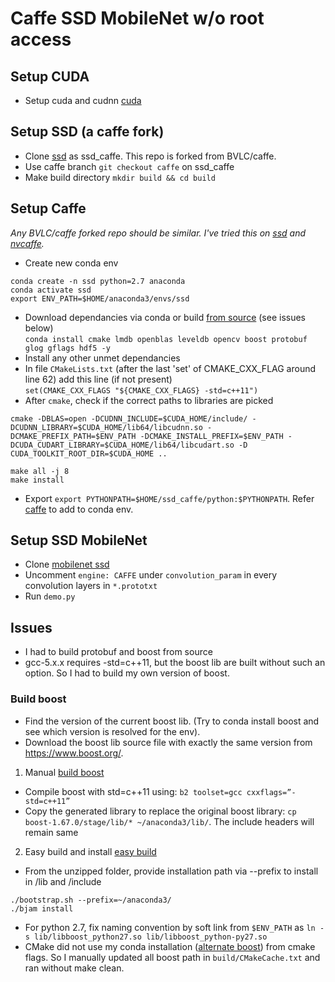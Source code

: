 # Caffe SSD MobileNet w/o root access

## Setup CUDA
- Setup cuda and cudnn [cuda]

## Setup SSD (a caffe fork)
- Clone [ssd] as ssd_caffe. This repo is forked from BVLC/caffe.
- Use caffe branch `git checkout caffe` on ssd_caffe
- Make build directory `mkdir build && cd build`

## Setup Caffe
*Any BVLC/caffe forked repo should be similar. I've tried this on [ssd] and [nvcaffe].* 
- Create new conda env  
```
conda create -n ssd python=2.7 anaconda
conda activate ssd
export ENV_PATH=$HOME/anaconda3/envs/ssd
```
- Download dependancies via conda or build [from source] (see issues below)  
`conda install cmake lmdb openblas leveldb opencv boost protobuf glog gflags hdf5 -y`
- Install any other unmet dependancies
- In file `CMakeLists.txt` (after the last 'set' of CMAKE_CXX_FLAG around line 62) add this line (if not present)   
`set(CMAKE_CXX_FLAGS "${CMAKE_CXX_FLAGS} -std=c++11")`
- After `cmake`, check if the correct paths to libraries are picked   
 ```
 cmake -DBLAS=open -DCUDNN_INCLUDE=$CUDA_HOME/include/ -DCUDNN_LIBRARY=$CUDA_HOME/lib64/libcudnn.so -DCMAKE_PREFIX_PATH=$ENV_PATH -DCMAKE_INSTALL_PREFIX=$ENV_PATH -DCUDA_CUDART_LIBRARY=$CUDA_HOME/lib64/libcudart.so -D CUDA_TOOLKIT_ROOT_DIR=$CUDA_HOME ..
 
 make all -j 8
 make install
 ```
- Export `export PYTHONPATH=$HOME/ssd_caffe/python:$PYTHONPATH`. Refer [caffe] to add to conda env.

## Setup SSD MobileNet
- Clone [mobilenet ssd] 
- Uncomment `engine: CAFFE` under `convolution_param` in every convolution layers in `*.prototxt`
- Run `demo.py` 

## Issues
- I had to build protobuf and boost from source
- gcc-5.x.x requires -std=c++11, but the boost lib are built without such an option. So I had to build my own version of boost.
### Build boost
- Find the version of the current boost lib.  (Try to conda install boost and see which version is resolved for the env).
- Download the boost lib source file with exactly the same version from https://www.boost.org/.
1. Manual [build boost]
- Compile boost with std=c++11 using: `b2 toolset=gcc cxxflags=”-std=c++11”`
- Copy the generated library to replace the original boost library: `cp boost-1.67.0/stage/lib/* ~/anaconda3/lib/`. The include headers will remain same
2. Easy build and install [easy build]
- From the unzipped folder, provide installation path via --prefix to install in /lib and /include
```
./bootstrap.sh --prefix=~/anaconda3/
./bjam install
```
- For python 2.7, fix naming convention by soft link from `$ENV_PATH` as `ln -s lib/libboost_python27.so lib/libboost_python-py27.so`
- CMake did not use my conda installation ([alternate boost]) from cmake flags. So I manually updated all boost path in `build/CMakeCache.txt` and ran without make clean.

[ssd]: https://github.com/weiliu89/caffe/tree/ssd
[mobilenet ssd]: https://github.com/chuanqi305/MobileNet-SSD
[cuda]: https://jin-zhe.github.io/guides/installing-caffe-with-cuda-on-anaconda/
[caffe]: https://jin-zhe.github.io/guides/installing-caffe-with-cuda-on-anaconda/
[build boost]: https://github.com/BVLC/caffe/issues/6043#issuecomment-423049323
[nvcaffe]:https://github.com/NVIDIA/caffe
[easy build]:https://www.boost.org/doc/libs/1_46_1/more/getting_started/unix-variants.html#easy-build-and-install
[alternate boost]:https://stackoverflow.com/questions/3016448/how-can-i-get-cmake-to-find-my-alternative-boost-installation
[from source]:https://autchen.github.io/guides/2015/04/03/caffe-install.html
